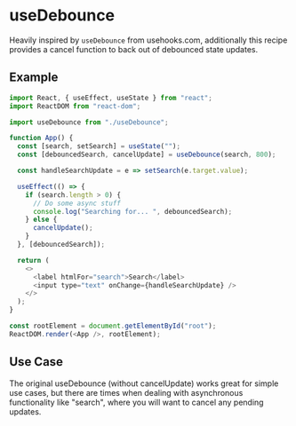 # useDebounce
Heavily inspired by `useDebounce` from usehooks.com, additionally this recipe provides a cancel function to back out of debounced state updates.

## Example
```js
import React, { useEffect, useState } from "react";
import ReactDOM from "react-dom";

import useDebounce from "./useDebounce";

function App() {
  const [search, setSearch] = useState("");
  const [debouncedSearch, cancelUpdate] = useDebounce(search, 800);

  const handleSearchUpdate = e => setSearch(e.target.value);

  useEffect(() => {
    if (search.length > 0) {
      // Do some async stuff
      console.log("Searching for... ", debouncedSearch);
    } else {
      cancelUpdate();
    }
  }, [debouncedSearch]);

  return (
    <>
      <label htmlFor="search">Search</label>
      <input type="text" onChange={handleSearchUpdate} />
    </>
  );
}

const rootElement = document.getElementById("root");
ReactDOM.render(<App />, rootElement);
```

## Use Case
The original useDebounce (without cancelUpdate) works great for simple use cases, but there are times when dealing with asynchronous functionality like "search", where you will want to cancel any pending updates.
